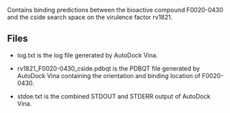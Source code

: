 Contains binding predictions between the bioactive compound F0020-0430 and the cside search space on the virulence factor rv1821.

## Files

- log.txt is the log file generated by AutoDock Vina.

- rv1821_F0020-0430_cside.pdbqt is the PDBQT file generated by AutoDock Vina containing the orientation and binding location of F0020-0430.

- stdoe.txt is the combined STDOUT and STDERR output of AutoDock Vina.

